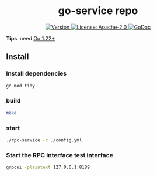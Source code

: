 <!--
parent:
  order: false
-->

<div align="center">
  <h1> go-service  repo </h1>
</div>

<div align="center">
  <a href="https://github.com/kitshy/go-service/releases/latest">
    <img alt="Version" src="https://img.shields.io/github/tag/the-web3/rpc-service.svg" />
  </a>
  <a href="https://github.com/kitshy/go-service/blob/main/LICENSE">
    <img alt="License: Apache-2.0" src="https://img.shields.io/github/license/the-web3/rpc-service.svg" />
  </a>
  <a href="https://pkg.go.dev/github.com/kitshy/go-service">
    <img alt="GoDoc" src="https://godoc.org/github.com/kitshy/go-service?status.svg" />
  </a>
</div>


**Tips**: need [Go 1.22+](https://golang.org/dl/)

## Install

### Install dependencies
```bash
go mod tidy
```
### build
```bash
make 
```

### start
```bash
./rpc-service -c ./config.yml
```

### Start the RPC interface test interface

```bash
grpcui -plaintext 127.0.0.1:8189
```